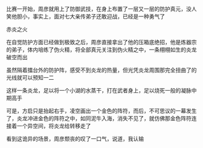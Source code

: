 比赛一开始，周彦就用上了防御武技，在身上布置了一层又一层的防护真元，没人笑他胆小，事实上，面对七大亲传弟子还敢迎战，已经是一种勇气了

赤炎之火

在自觉防护方面已经做到极致之后，周彦直接拿出了他的压箱底绝招，他是炼器宗的弟子，体内培练了伪火精，将全部真元关注到伪火精之中，一条栩栩如生的炎龙破空而出

虽然隔着擂台外的防护阵，感受不到炎龙的热量，但光凭炎龙周围那完全扭曲了的光线就可以预知一二

这样一条炎龙，足以将一个小湖的水蒸干，打在武者身上，足以烧死一般的凝脉中期高手

可是，方启只是抬起右手，凌空画出一个金色的阵符，而后，不可思议的一幕发生了，炎龙冲进金色的阵符之中，如同泥牛入海，消失不见了，就仿佛那金色阵符连接着一个异空间，将炎龙给转移走了

看到这诡异的场景，周彦颓丧的叹了一口气，说道，我认输

